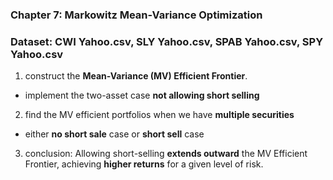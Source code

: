 ### Chapter 7: Markowitz Mean-Variance Optimization
### Dataset: CWI Yahoo.csv, SLY Yahoo.csv, SPAB Yahoo.csv, SPY Yahoo.csv
1. construct the **Mean-Variance (MV) Efficient Frontier**.
* implement the two-asset case **not allowing short selling**
2. find the MV efficient portfolios when we have **multiple securities**
* either **no short sale** case or **short sell** case
3. conclusion: Allowing short-selling **extends outward** the MV Efficient Frontier, achieving **higher returns** for a given level of risk.
